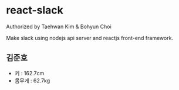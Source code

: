 # react-slack

Authorized by Taehwan Kim & Bohyun Choi

Make slack using nodejs api server and reactjs front-end framework.

## 김준호
- 키 : 162.7cm
- 몸무게 : 62.7kg

